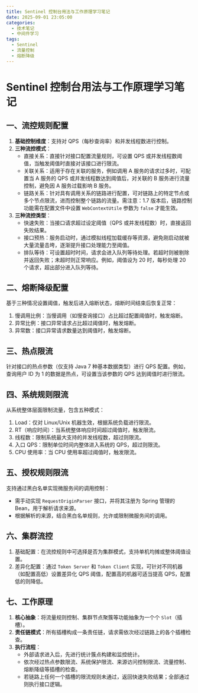 ```yaml
---
title: Sentinel 控制台用法与工作原理学习笔记
date: 2025-09-01 23:05:00
categories:
  - 技术笔记
  - 中间件学习
tags:
  - Sentinel
  - 流量控制
  - 熔断降级
---
```


# Sentinel 控制台用法与工作原理学习笔记

## 一、流控规则配置
1. **基础控制维度**：支持对 QPS（每秒查询率）和并发线程数进行控制。
2. **三种流控模式**：
   - 直接关系：直接针对接口配置流量规则，可设置 QPS 或并发线程数阈值，当触发阈值时直接对该接口进行限流。
   - 关联关系：适用于存在关联的服务，例如调用 A 服务的请求过多时，可配置当 A 服务的 QPS 或并发线程数达到阈值后，对关联的 B 服务进行流量控制，避免因 A 服务过载影响 B 服务。
   - 链路关系：针对具有调用关系的链路进行配置，可对链路上的特定节点或多个节点限流，进而控制整个链路的流量。需注意：1.7 版本后，链路控制功能需在配置文件中设置 `WebContextUtile` 参数为 `false` 才能生效。
3. **三种流控类型**：
   - 快速失败：当接口请求超过设定阈值（QPS 或并发线程数）时，直接返回失败结果。
   - 接口预热：服务启动时，通过模拟线程加载缓存等资源，避免刚启动就被大量流量击垮，逐渐提升接口处理能力至阈值。
   - 排队等待：可设置超时时间，请求会进入队列等待处理。若超时则被剔除并返回失败；未超时则正常响应。例如，阈值设为 20 时，每秒处理 20 个请求，超出部分进入队列等待。

## 二、熔断降级配置
基于三种情况设置阈值，触发后进入熔断状态，熔断时间结束后恢复正常：
1. 慢调用比例：当慢调用（如慢查询接口）占比超过配置阈值时，触发熔断。
2. 异常比例：接口异常请求占比超过阈值时，触发熔断。
3. 异常数：接口异常请求数量达到阈值时，触发熔断。

## 三、热点限流
针对接口的热点参数（仅支持 Java 7 种基本数据类型）进行 QPS 配置。例如，查询用户 ID 为 1 的数据是热点，可设置当该参数的 QPS 达到阈值时进行限流。

## 四、系统规则限流
从系统整体层面限制流量，包含五种模式：
1. Load：仅对 Linux/Unix 机器生效，根据系统负载进行限流。
2. RT（响应时间）：当系统整体响应时间超过阈值时，触发限流。
3. 线程数：限制系统最大支持的并发线程数，超过则限流。
4. 入口 QPS：限制单位时间内整体进入系统的 QPS，超过则限流。
5. CPU 使用率：当 CPU 使用率超过阈值时，触发限流。

## 五、授权规则限流
支持通过黑白名单实现微服务间的调用控制：
- 需手动实现 `RequestOriginParser` 接口，并将其注册为 Spring 管理的 Bean，用于解析请求来源。
- 根据解析的来源，结合黑白名单规则，允许或限制微服务间的调用。

## 六、集群流控
1. 基础配置：在流控规则中可选择是否为集群模式，支持单机均摊或整体阈值设置。
2. 差异化配置：通过 `Token Server` 和 `Token Client` 实现，可针对不同机器（如配置高低）设置差异化 QPS 阈值，配置高的机器可适当提高 QPS，配置低的则降低。

## 七、工作原理
1. **核心抽象**：将流量规则控制、集群节点聚簇等功能抽象为一个个 `Slot`（插槽）。
2. **责任链模式**：所有插槽构成一条责任链，请求需依次经过链路上的各个插槽检查。
3. **执行流程**：
   - 外部请求进入后，先进行统计簇点构建和监控统计。
   - 依次经过热点参数限流、系统保护限流、来源访问控制限流、流量控制、熔断降级等插槽的检查。
   - 若链路上任何一个插槽的限流规则未通过，返回快速失败结果；全部通过则执行接口逻辑。

